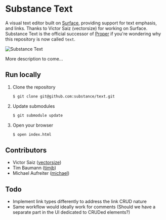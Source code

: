 # Substance Text

A visual text editor built on [Surface](http://github.com/substance/surface), providing support for text emphasis, and links. Thanks to Victor Saiz (vectorsize) for working on Surface. Substance Text is the official successor of [Proper](http://github.com/michael/proper) if you're wondering why this repository is now called `text`.

![Substance Text](http://substance.github.com/text/assets/text2.png)

More description to come...

## Run locally

1. Clone the repository

   ```bash
   $ git clone git@github.com:substance/text.git
   ```

2. Update submodules
   
   ```bash
   $ git submodule update
   ```

3. Open your browser
   
   ```bash
   $ open index.html
   ```

## Contributors

- Victor Saiz ([vectorsize](http://github.com/vectorsize))
- Tim Baumann ([timjb](http://github.com/timjb))
- Michael Aufreiter ([michael](http://github.com/michael))

## Todo

- Implement link types differently to address the link CRUD nature
- Same workflow would ideally work for comments (Should we have a separate part in the UI dedicated to CRUDed elements?)